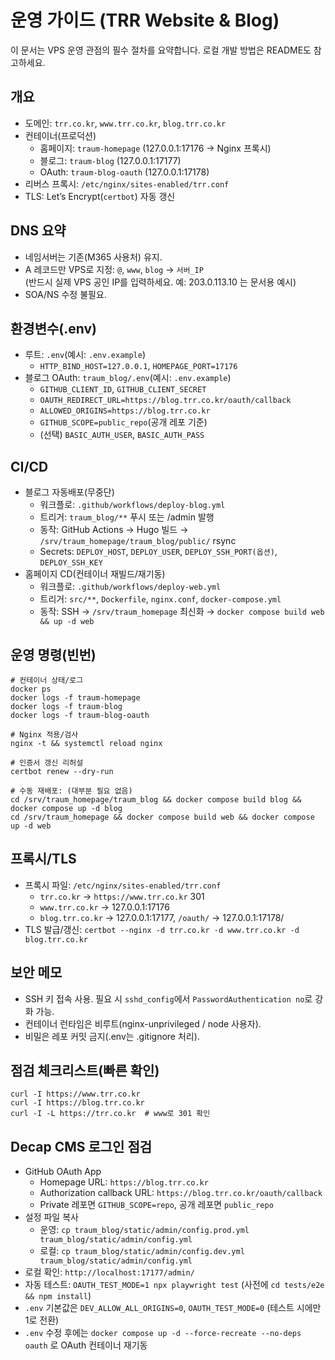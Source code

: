 # 운영 가이드 (TRR Website & Blog)

이 문서는 VPS 운영 관점의 필수 절차를 요약합니다. 로컬 개발 방법은 README도 참고하세요.

## 개요
- 도메인: `trr.co.kr`, `www.trr.co.kr`, `blog.trr.co.kr`
- 컨테이너(프로덕션)
  - 홈페이지: `traum-homepage` (127.0.0.1:17176 → Nginx 프록시)
  - 블로그: `traum-blog` (127.0.0.1:17177)
  - OAuth: `traum-blog-oauth` (127.0.0.1:17178)
- 리버스 프록시: `/etc/nginx/sites-enabled/trr.conf`
- TLS: Let’s Encrypt(`certbot`) 자동 갱신

## DNS 요약
- 네임서버는 기존(M365 사용처) 유지.
- A 레코드만 VPS로 지정: `@`, `www`, `blog` → `서버_IP`  
  (반드시 실제 VPS 공인 IP를 입력하세요. 예: 203.0.113.10 는 문서용 예시)
- SOA/NS 수정 불필요.

## 환경변수(.env)
- 루트: `.env`(예시: `.env.example`)
  - `HTTP_BIND_HOST=127.0.0.1`, `HOMEPAGE_PORT=17176`
- 블로그 OAuth: `traum_blog/.env`(예시: `.env.example`)
  - `GITHUB_CLIENT_ID`, `GITHUB_CLIENT_SECRET`
  - `OAUTH_REDIRECT_URL=https://blog.trr.co.kr/oauth/callback`
  - `ALLOWED_ORIGINS=https://blog.trr.co.kr`
  - `GITHUB_SCOPE=public_repo`(공개 레포 기준)
  - (선택) `BASIC_AUTH_USER`, `BASIC_AUTH_PASS`
 

## CI/CD
- 블로그 자동배포(무중단)
  - 워크플로: `.github/workflows/deploy-blog.yml`
  - 트리거: `traum_blog/**` 푸시 또는 /admin 발행
  - 동작: GitHub Actions → Hugo 빌드 → `/srv/traum_homepage/traum_blog/public/` rsync
  - Secrets: `DEPLOY_HOST`, `DEPLOY_USER`, `DEPLOY_SSH_PORT(옵션)`, `DEPLOY_SSH_KEY`
- 홈페이지 CD(컨테이너 재빌드/재기동)
  - 워크플로: `.github/workflows/deploy-web.yml`
  - 트리거: `src/**`, `Dockerfile`, `nginx.conf`, `docker-compose.yml`
  - 동작: SSH → `/srv/traum_homepage` 최신화 → `docker compose build web && up -d web`

## 운영 명령(빈번)
```
# 컨테이너 상태/로그
docker ps
docker logs -f traum-homepage
docker logs -f traum-blog
docker logs -f traum-blog-oauth

# Nginx 적용/검사
nginx -t && systemctl reload nginx

# 인증서 갱신 리허설
certbot renew --dry-run

# 수동 재배포: (대부분 필요 없음)
cd /srv/traum_homepage/traum_blog && docker compose build blog && docker compose up -d blog
cd /srv/traum_homepage && docker compose build web && docker compose up -d web
```

## 프록시/TLS
- 프록시 파일: `/etc/nginx/sites-enabled/trr.conf`
  - `trr.co.kr` → `https://www.trr.co.kr` 301
  - `www.trr.co.kr` → 127.0.0.1:17176
  - `blog.trr.co.kr` → 127.0.0.1:17177, `/oauth/` → 127.0.0.1:17178/
- TLS 발급/갱신: `certbot --nginx -d trr.co.kr -d www.trr.co.kr -d blog.trr.co.kr`

## 보안 메모
- SSH 키 접속 사용. 필요 시 `sshd_config`에서 `PasswordAuthentication no`로 강화 가능.
- 컨테이너 런타임은 비루트(nginx-unprivileged / node 사용자).
- 비밀은 레포 커밋 금지(.env는 .gitignore 처리).

## 점검 체크리스트(빠른 확인)
```
curl -I https://www.trr.co.kr
curl -I https://blog.trr.co.kr
curl -I -L https://trr.co.kr  # www로 301 확인
```

## Decap CMS 로그인 점검
- GitHub OAuth App
  - Homepage URL: `https://blog.trr.co.kr`
  - Authorization callback URL: `https://blog.trr.co.kr/oauth/callback`
  - Private 레포면 `GITHUB_SCOPE=repo`, 공개 레포면 `public_repo`
- 설정 파일 복사
  - 운영: `cp traum_blog/static/admin/config.prod.yml traum_blog/static/admin/config.yml`
  - 로컬: `cp traum_blog/static/admin/config.dev.yml traum_blog/static/admin/config.yml`
- 로컬 확인: `http://localhost:17177/admin/`
- 자동 테스트: `OAUTH_TEST_MODE=1 npx playwright test` (사전에 `cd tests/e2e && npm install`)
- `.env` 기본값은 `DEV_ALLOW_ALL_ORIGINS=0`, `OAUTH_TEST_MODE=0` (테스트 시에만 1로 전환)
- `.env` 수정 후에는 `docker compose up -d --force-recreate --no-deps oauth` 로 OAuth 컨테이너 재기동
